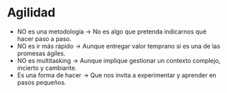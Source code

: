 # Agilidad
- NO es una metodología -> No es algo que pretenda indicarnos qué hacer paso a paso.
- NO es ir más rápido -> Aunque entregar valor temprano sí es una de las promesas ágiles.
- NO es multitasking -> Aunque implique gestionar un contexto complejo, incierto y cambiante.
- Es una forma de hacer -> Que nos invita a experimentar y aprender en pasos pequeños.